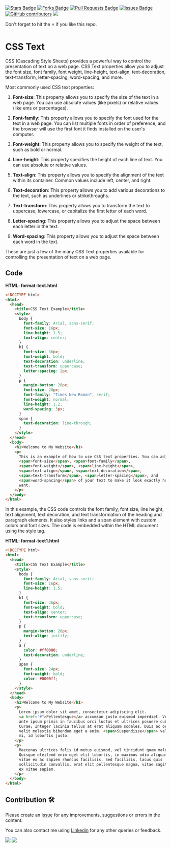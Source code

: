 <a href="https://github.com/drshahizan/learn-php/stargazers"><img src="https://img.shields.io/github/stars/drshahizan/learn-php" alt="Stars Badge"/></a>
<a href="https://github.com/drshahizan/learn-php/network/members"><img src="https://img.shields.io/github/forks/drshahizan/learn-php" alt="Forks Badge"/></a>
<a href="https://github.com/drshahizan/learn-php/pulls"><img src="https://img.shields.io/github/issues-pr/drshahizan/learn-php" alt="Pull Requests Badge"/></a>
<a href="https://github.com/drshahizan/learn-php/issues"><img src="https://img.shields.io/github/issues/drshahizan/learn-php" alt="Issues Badge"/></a>
<a href="https://github.com/drshahizan/learn-php/graphs/contributors"><img alt="GitHub contributors" src="https://img.shields.io/github/contributors/drshahizan/learn-php?color=2b9348"></a>
![](https://visitor-badge.glitch.me/badge?page_id=drshahizan/learn-php)

Don't forget to hit the :star: if you like this repo.

# CSS Text
CSS (Cascading Style Sheets) provides a powerful way to control the presentation of text on a web page. CSS Text properties allow you to adjust the font size, font family, font weight, line-height, text-align, text-decoration, text-transform, letter-spacing, word-spacing, and more.

Most commonly used CSS text properties:

1. **Font-size**: This property allows you to specify the size of the text in a web page. You can use absolute values (like pixels) or relative values (like ems or percentages).

2. **Font-family**: This property allows you to specify the font used for the text in a web page. You can list multiple fonts in order of preference, and the browser will use the first font it finds installed on the user's computer.

3. **Font-weight**: This property allows you to specify the weight of the text, such as bold or normal.

4. **Line-height**: This property specifies the height of each line of text. You can use absolute or relative values.

5. **Text-align**: This property allows you to specify the alignment of the text within its container. Common values include left, center, and right.

6. **Text-decoration**: This property allows you to add various decorations to the text, such as underlines or strikethroughs.

7. **Text-transform**: This property allows you to transform the text to uppercase, lowercase, or capitalize the first letter of each word.

8. **Letter-spacing**: This property allows you to adjust the space between each letter in the text.

9. **Word-spacing**: This property allows you to adjust the space between each word in the text.

These are just a few of the many CSS Text properties available for controlling the presentation of text on a web page.

## Code

**HTML: format-text.html**

```html
<!DOCTYPE html>
<html>
  <head>
    <title>CSS Text Example</title>
    <style>
      body {
        font-family: Arial, sans-serif;
        font-size: 16px;
        line-height: 1.5;
        text-align: center;
      }
      h1 {
        font-size: 36px;
        font-weight: bold;
        text-decoration: underline;
        text-transform: uppercase;
        letter-spacing: 2px;
      }
      p {
        margin-bottom: 20px;
        font-size: 20px;
        font-family: "Times New Roman", serif;
        font-weight: normal;
        line-height: 1.2;
        word-spacing: 3px;
      }
      span {
        text-decoration: line-through;
      }
    </style>
  </head>
  <body>
    <h1>Welcome to My Website</h1>
    <p>
      This is an example of how to use CSS text properties. You can adjust the
      <span>font-size</span>, <span>font-family</span>,
      <span>font-weight</span>, <span>line-height</span>,
      <span>text-align</span>, <span>text-decoration</span>,
      <span>text-transform</span>, <span>letter-spacing</span>, and
      <span>word-spacing</span> of your text to make it look exactly how you
      want.
    </p>
  </body>
</html>
```

In this example, the CSS code controls the font family, font size, line height, text alignment, text decoration, and text transformation of the heading and paragraph elements. It also styles links and a span element with custom colors and font sizes. The code is embedded within the HTML document using the style tag.


**HTML: format-text1.html**
```html
<!DOCTYPE html>
<html>
  <head>
    <title>CSS Text Example</title>
    <style>
      body {
        font-family: Arial, sans-serif;
        font-size: 16px;
        line-height: 1.5;
      }
      h1 {
        font-size: 36px;
        font-weight: bold;
        text-align: center;
        text-transform: uppercase;
      }
      p {
        margin-bottom: 20px;
        text-align: justify;
      }
      a {
        color: #ff0000;
        text-decoration: underline;
      }
      span {
        font-size: 24px;
        font-weight: bold;
        color: #0000ff;
      }
    </style>
  </head>
  <body>
    <h1>Welcome to My Website</h1>
    <p>
      Lorem ipsum dolor sit amet, consectetur adipiscing elit.
      <a href="#">Pellentesque</a> accumsan justo euismod imperdiet. Vestibulum
      ante ipsum primis in faucibus orci luctus et ultrices posuere cubilia
      Curae; Integer lacinia tellus at erat aliquam sodales. Duis ac orci vel
      velit molestie bibendum eget a enim. <span>Suspendisse</span> vel luctus
      mi, id lobortis justo.
    </p>
    <p>
      Maecenas ultrices felis id metus euismod, vel tincidunt quam malesuada.
      Quisque eleifend enim eget elit lobortis, in maximus odio aliquam. Sed
      vitae ex ac sapien rhoncus facilisis. Sed facilisis, lacus quis
      sollicitudin convallis, erat elit pellentesque magna, vitae sagittis justo
      ex vitae sapien.
    </p>
  </body>
</html>
```


## Contribution 🛠️
Please create an [Issue](https://github.com/drshahizan/learn-php/issues) for any improvements, suggestions or errors in the content.

You can also contact me using [Linkedin](https://www.linkedin.com/in/drshahizan/) for any other queries or feedback.

![](https://komarev.com/ghpvc/?username=drshahizan&label=Views&color=0e75b6&style=flat)
![](https://hit.yhype.me/github/profile?user_id=81284918)

